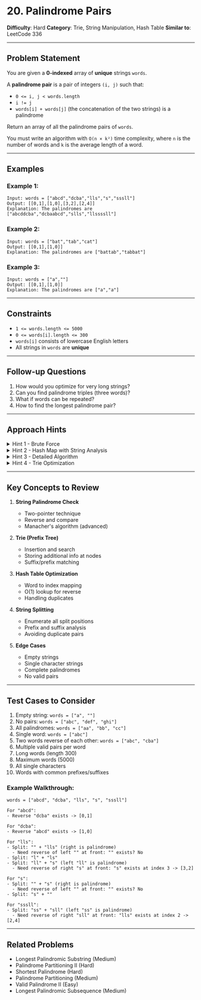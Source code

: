 # 20. Palindrome Pairs

**Difficulty**: Hard
**Category**: Trie, String Manipulation, Hash Table
**Similar to**: LeetCode 336

---

## Problem Statement

You are given a **0-indexed** array of **unique** strings `words`.

A **palindrome pair** is a pair of integers `(i, j)` such that:
- `0 <= i, j < words.length`
- `i != j`
- `words[i] + words[j]` (the concatenation of the two strings) is a palindrome

Return an array of all the palindrome pairs of `words`.

You must write an algorithm with `O(n × k²)` time complexity, where `n` is the number of words and `k` is the average length of a word.

---

## Examples

### Example 1:
```
Input: words = ["abcd","dcba","lls","s","sssll"]
Output: [[0,1],[1,0],[3,2],[2,4]]
Explanation: The palindromes are ["abcddcba","dcbaabcd","slls","llssssll"]
```

### Example 2:
```
Input: words = ["bat","tab","cat"]
Output: [[0,1],[1,0]]
Explanation: The palindromes are ["battab","tabbat"]
```

### Example 3:
```
Input: words = ["a",""]
Output: [[0,1],[1,0]]
Explanation: The palindromes are ["a","a"]
```

---

## Constraints

- `1 <= words.length <= 5000`
- `0 <= words[i].length <= 300`
- `words[i]` consists of lowercase English letters
- All strings in `words` are **unique**

---

## Follow-up Questions

1. How would you optimize for very long strings?
2. Can you find palindrome triples (three words)?
3. What if words can be repeated?
4. How to find the longest palindrome pair?

---

## Approach Hints

<details>
<summary>Hint 1 - Brute Force</summary>

Check every pair and verify if concatenation is palindrome:
```python
result = []
for i in range(len(words)):
    for j in range(len(words)):
        if i != j:
            concat = words[i] + words[j]
            if concat == concat[::-1]:
                result.append([i, j])
```

- Time: O(n² × k) where k is average word length
- Space: O(1)
- Too slow for constraints!
</details>

<details>
<summary>Hint 2 - Hash Map with String Analysis</summary>

For each word, consider three cases:
1. **Case 1**: Another word is the reverse of current word
2. **Case 2**: Split word into left and right:
   - If left is palindrome, check if reverse of right exists
3. **Case 3**: If right is palindrome, check if reverse of left exists

Use hash map to store word -> index mapping for O(1) lookup.

- Time: O(n × k²)
- Space: O(n × k)
</details>

<details>
<summary>Hint 3 - Detailed Algorithm</summary>

```python
word_map = {word: i for i, word in enumerate(words)}
result = []

for i, word in enumerate(words):
    # Case 1: Check for complete reverse
    reverse = word[::-1]
    if reverse in word_map and word_map[reverse] != i:
        result.append([i, word_map[reverse]])

    # Case 2 & 3: Check all splits
    for j in range(len(word) + 1):
        left, right = word[:j], word[j:]

        # If left is palindrome, find reverse of right
        if is_palindrome(left):
            rev_right = right[::-1]
            if rev_right in word_map and word_map[rev_right] != i:
                result.append([word_map[rev_right], i])

        # If right is palindrome, find reverse of left
        if j != len(word) and is_palindrome(right):
            rev_left = left[::-1]
            if rev_left in word_map and word_map[rev_left] != i:
                result.append([i, word_map[rev_left]])
```

- Time: O(n × k²)
- Space: O(n × k)
</details>

<details>
<summary>Hint 4 - Trie Optimization</summary>

Build a Trie of reversed words:
1. For each word, insert its reverse into Trie
2. While inserting, also store indices where suffix is a palindrome
3. For each word, search in Trie:
   - If we finish the word and reach a node with indices, those are matches
   - If we finish traversing but word continues, check if remaining is palindrome

Trie can optimize prefix matching but doesn't improve worst-case complexity.

- Time: O(n × k²)
- Space: O(n × k)
</details>

---

## Key Concepts to Review

1. **String Palindrome Check**
   - Two-pointer technique
   - Reverse and compare
   - Manacher's algorithm (advanced)

2. **Trie (Prefix Tree)**
   - Insertion and search
   - Storing additional info at nodes
   - Suffix/prefix matching

3. **Hash Table Optimization**
   - Word to index mapping
   - O(1) lookup for reverse
   - Handling duplicates

4. **String Splitting**
   - Enumerate all split positions
   - Prefix and suffix analysis
   - Avoiding duplicate pairs

5. **Edge Cases**
   - Empty strings
   - Single character strings
   - Complete palindromes
   - No valid pairs

---

## Test Cases to Consider

1. Empty string: `words = ["a", ""]`
2. No pairs: `words = ["abc", "def", "ghi"]`
3. All palindromes: `words = ["aa", "bb", "cc"]`
4. Single word: `words = ["abc"]`
5. Two words reverse of each other: `words = ["abc", "cba"]`
6. Multiple valid pairs per word
7. Long words (length 300)
8. Maximum words (5000)
9. All single characters
10. Words with common prefixes/suffixes

### Example Walkthrough:
```
words = ["abcd", "dcba", "lls", "s", "sssll"]

For "abcd":
- Reverse "dcba" exists -> [0,1]

For "dcba":
- Reverse "abcd" exists -> [1,0]

For "lls":
- Split: "" + "lls" (right is palindrome)
  - Need reverse of left "" at front: "" exists? No
- Split: "l" + "ls"
- Split: "ll" + "s" (left "ll" is palindrome)
  - Need reverse of right "s" at front: "s" exists at index 3 -> [3,2]

For "s":
- Split: "" + "s" (right is palindrome)
  - Need reverse of left "" at front: "" exists? No
- Split: "s" + ""

For "sssll":
- Split: "ss" + "sll" (left "ss" is palindrome)
  - Need reverse of right "sll" at front: "lls" exists at index 2 -> [2,4]
```

---

## Related Problems

- Longest Palindromic Substring (Medium)
- Palindrome Partitioning II (Hard)
- Shortest Palindrome (Hard)
- Palindrome Partitioning (Medium)
- Valid Palindrome II (Easy)
- Longest Palindromic Subsequence (Medium)
